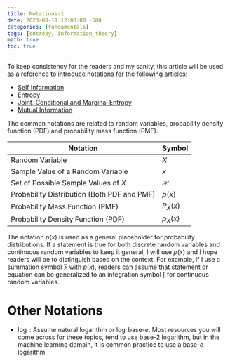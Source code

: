 ```yaml
---
title: Notations-1
date: 2023-08-19 12:00:00 -500
categories: [fundamentals]
tags: [entropy, information_theory]
math: true
toc: true
---
```

To keep consistency for the readers and my sanity, this article will be used as a reference to introduce notations for the following articles:

- [Self Information](https://dibalokechanda.github.io/posts/self-information-blog/)
- [Entropy](https://dibalokechanda.github.io/posts/entropy-blog/)
- [Joint, Conditional and Marginal Entropy](https://dibalokechanda.github.io/posts/joint-conditional-marginal-entropy-blog/)
- [Mutual Information](https://dibalokechanda.github.io/posts/2023-mutual-information-blog/)

The common notations are related to random variables, probability density function (PDF) and probability mass function (PMF).

| Notation                                    | Symbol        |
|---------------------------------------------|---------------|
| Random Variable                             | $X$           |
| Sample Value of a Random Variable           | $x$           |
| Set of Possible Sample Values of $X$        | $\mathcal{X}$ |
| Probability Distribution (Both PDF and PMF) | $p(x)$        |
| Probability Mass Function (PMF)             | $P_{X}(x)$    |
| Probability Density Function (PDF)          | $p_{X}(x)$    |


The notation $p(x)$  is used as a general placeholder for probability distributions. If a statement is true for both discrete random variables and continuous random variables to keep it general, I will use $p(x)$ and I hope readers will be to distinguish based on the context. For example, if I use a summation symbol $\sum$ with $p(x)$, readers can assume that statement or equation can be generalized to an integration symbol $\int$ for continuous random variables.  

# Other Notations

- $\log$ : Assume natural logarithm or  $\log$ base-$e$. Most resources you will come across for these topics, tend to use base-$2$ logarithm, but in the machine learning domain, it is common practice to use a base-$e$ logarithm.